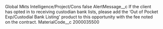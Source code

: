 <?xml version="1.0" encoding="UTF-8"?>
<CustomMetadata xmlns="http://soap.sforce.com/2006/04/metadata" xmlns:xsi="http://www.w3.org/2001/XMLSchema-instance" xmlns:xsd="http://www.w3.org/2001/XMLSchema">
    <label>Global Mkts Intelligence/Project/Cons</label>
    <protected>false</protected>
    <values>
        <field>AlertMessage__c</field>
        <value xsi:type="xsd:string">If the client has opted in to receiving custodian bank lists, please add the ‘Out of Pocket Exp/Custodial Bank Listing&apos; product to this opportunity with the fee noted on the contract.</value>
    </values>
    <values>
        <field>MaterialCode__c</field>
        <value xsi:type="xsd:string">2000035500</value>
    </values>
</CustomMetadata>
